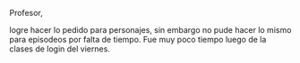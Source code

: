 Profesor,

logre hacer lo pedido para personajes, sin embargo no
pude hacer lo mismo para episodeos por falta de tiempo.
Fue muy poco tiempo luego de la clases de login del viernes.